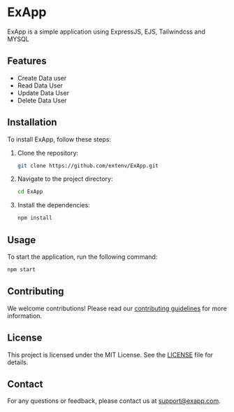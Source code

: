 # ExApp

ExApp is a simple application using ExpressJS, EJS, Tailwindcss and MYSQL

## Features

- Create Data user
- Read Data User
- Update Data User
- Delete Data User

## Installation

To install ExApp, follow these steps:

1. Clone the repository:
    ```sh
    git clone https://github.com/extenv/ExApp.git

    ```
2. Navigate to the project directory:
    ```sh
    cd ExApp
    ```
3. Install the dependencies:
    ```sh
    npm install
    ```

## Usage

To start the application, run the following command:
```sh
npm start
```

## Contributing

We welcome contributions! Please read our [contributing guidelines](CONTRIBUTING.md) for more information.

## License

This project is licensed under the MIT License. See the [LICENSE](LICENSE) file for details.

## Contact

For any questions or feedback, please contact us at [support@exapp.com](mailto:support@exapp.com).
